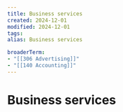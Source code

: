 ```yaml
---
title: Business services
created: 2024-12-01
modified: 2024-12-01
tags: 
alias: Business services

broaderTerm:
- "[[306 Advertising]]"
- "[[140 Accounting]]"
---
```

# Business services
